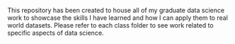 This repository has been created to house all of my graduate data science work to showcase the skills I have learned and how I can apply them to real world datasets.
Please refer to each class folder to see work related to specific aspects of data science. 
